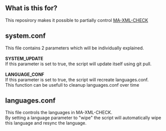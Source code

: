 What is this for?
-------------------------------------------------------------------------------------
This reposirory makes it possible to partially control <a href="https://github.com/Redmaner/MA-XML-CHECK" target="_blank">MA-XML-CHECK</a><br>

system.conf
-------------------------------------------------------------------------------------
This file contains 2 parameters which will be individually explained.<br><br>
<b>SYSTEM_UPDATE</b><br>
If this parameter is set to true, the script will update itself using git pull.<br><br>
<b>LANGUAGE_CONF</b><br>
If this parameter is set to true, the script will recreate languages.conf.<br>
This function can be usefull to cleanup languages.conf over time<br>

languages.conf
-------------------------------------------------------------------------------------
This file controls the languages in MA-XML-CHECK.<br>
By setting a language parameter to "wipe" the script will automatically wipe this language and resync the language.<br>

